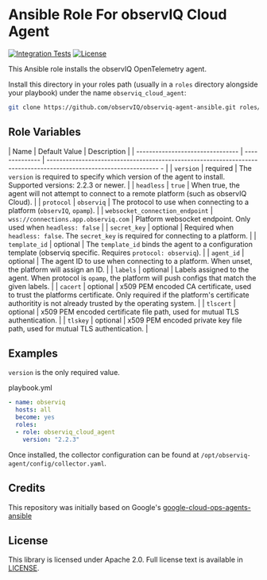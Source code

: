 Ansible Role For observIQ Cloud Agent
==========================

[![Integration Tests](https://github.com/observIQ/observiq-agent-ansible/actions/workflows/integration.yml/badge.svg)](https://github.com/observIQ/observiq-agent-ansible/actions/workflows/integration.yml)
[![License](https://img.shields.io/badge/License-Apache%202.0-blue.svg)](https://opensource.org/licenses/Apache-2.0)

This Ansible role installs the observIQ OpenTelemetry agent.

Install this directory in your roles path (usually in a `roles` directory
alongside your playbook) under the name `observiq_cloud_agent`:

```bash
git clone https://github.com/observIQ/observiq-agent-ansible.git roles/observiq_cloud_agent 
```

Role Variables
--------------

| Name                             | Default Value  | Description                                                                                                         | 
| -------------------------------- | -------------- | ----------------------------------------------------------------------------------------------------------------- - |
| `version`                        | required       | The `version` is required to specify which version of the agent to install. Supported versions: 2.2.3 or newer.     | 
| `headless`                       | `true`         | When true, the agent will not attempt to connect to a remote platform (such as observIQ Cloud).                     |
| `protocol`                       | `observiq`     | The protocol to use when connecting to a platform (`observIQ`, `opamp`).                                            |
| `websocket_connection_endpoint`  | `wss://connections.app.observiq.com` | Platform websocket endpoint. Only used when `headless: false`                                 | 
| `secret_key`                     | optional       | Required when `headless: false`. The `secret_key` is required for connecting to a platform.                         | 
| `template_id`                    | optional       | The `template_id` binds the agent to a configuration template (observiq specific. Requires `protocol: observiq`).   | 
| `agent_id`                       | optional       | The agent ID to use when connecting to a platform. When unset, the platform will assign an ID.                      |
| `labels`                         | optional       | Labels assigned to the agent. When protocol is `opamp`, the platform will push configs that match the given labels. |
| `cacert`                         | optional       | x509 PEM encoded CA certificate, used to trust the platforms certificate. Only required if the platform's certificate authoritity is not already trusted by the operating system. |
| `tlscert`                        | optional       | x509 PEM encoded certificate file path, used for mutual TLS authentication.                                         |
| `tlskey`                         | optional       | x509 PEM encoded private key file path, used for mutual TLS authentication.                                         |


## Examples

`version` is the only required value.

playbook.yml
```yaml
- name: observiq
  hosts: all
  become: yes
  roles:
  - role: observiq_cloud_agent
    version: "2.2.3"
```

Once installed, the collector configuration can be found at `/opt/observiq-agent/config/collector.yaml`.

## Credits

This repository was initially based on Google's [google-cloud-ops-agents-ansible](https://github.com/GoogleCloudPlatform/google-cloud-ops-agents-ansible)

## License

This library is licensed under Apache 2.0. Full license text is available in [LICENSE](LICENSE).
